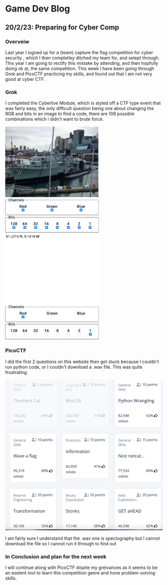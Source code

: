 # Game Dev Blog 

## 20/2/23: Preparing for Cyber Comp

### Overveiw

Last year I signed up for a (team) capture the flag competition for cyber security , which I then completley ditched my team for, and selept through. This year I am going to rectify this mistake by attending, and then hopfully doing ok at, the same competition. This week I have been going through Grok and PicoCTF practicing my skills, and found out that I am not very good at cyber CTF.

### Grok

I completed the Cyberlive Module, which is styled off a CTF type event that was fairly easy, the only difficult question being one about changing the RGB and bits in an image to find a code, there are 108 possible combinations which i didn't want to brute force.

<img src="../Images/CTF grok full.png" title="RGB ship.png" width="300"/><img src="../Images/CTF grok empty.png" title="RGB code.png" width="300"/>



### PicoCTF

I did the first 2 questions on this website then got stuck because I couldn't run python code, or I couldn't download a .wav file. This was quite frustrating.

<img src="../Images/PicoCTF no good.png" title="AAAAAAAHHHHHH.png" width="600"/>

I am fairly sure I understand that the .wav one is spectography but I cannot download the file so I cannot run it through to find out

### In Conclusion and plan for the next week

I will continue along with PicoCTF dispite my greivances as it seems to be an exelent tool to learn this competition genre and hone problem-solving skills.